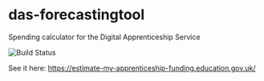 # das-forecastingtool
Spending calculator for the Digital Apprenticeship Service

![Build Status](https://sfa-gov-uk.visualstudio.com/_apis/public/build/definitions/c39e0c0b-7aff-4606-b160-3566f3bbce23/179/badge)

See it here: https://estimate-my-apprenticeship-funding.education.gov.uk/

